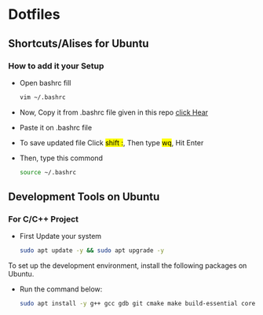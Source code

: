 # Dotfiles

## Shortcuts/Alises for Ubuntu
### How to add it your Setup
- Open bashrc fill
  ```bash
  vim ~/.bashrc
- Now, Copy it from .bashrc file given in this repo [click Hear](https://github.com/AzlanEh/Dotfiles/blob/main/.bashrc)

- Paste it on .bashrc file 
- To save updated file Click <mark>shift :</mark>, Then type <mark>wq</mark>, Hit Enter
- Then, type this commond 
  ```bash
  source ~/.bashrc
  ```

## Development Tools on Ubuntu

### For C/C++ Project

- First Update your system 
  
  ```bash
  sudo apt update -y && sudo apt upgrade -y
  ```

To set up the development environment, install the following packages on Ubuntu.
- Run the command below:

  ```bash
  sudo apt install -y g++ gcc gdb git cmake make build-essential coreutils tree ncurses
  ```

